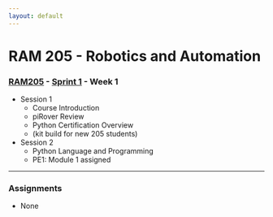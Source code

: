 ```yaml
---
layout: default
---
```


# RAM 205 - Robotics and Automation

### [RAM205](../../) - [Sprint 1](../) - Week 1

- Session 1
    - Course Introduction
    - piRover Review
    - Python Certification Overview
    - (kit build for new 205 students)
- Session 2
    - Python Language and Programming
    - PE1: Module 1 assigned
---
### Assignments
- None

